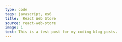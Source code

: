 ```yaml
---
type: code
tags: javascript, es6
title:  React Web Store
source: react-web-store
image: 1
text: This is a test post for my coding blog posts.
---
```

